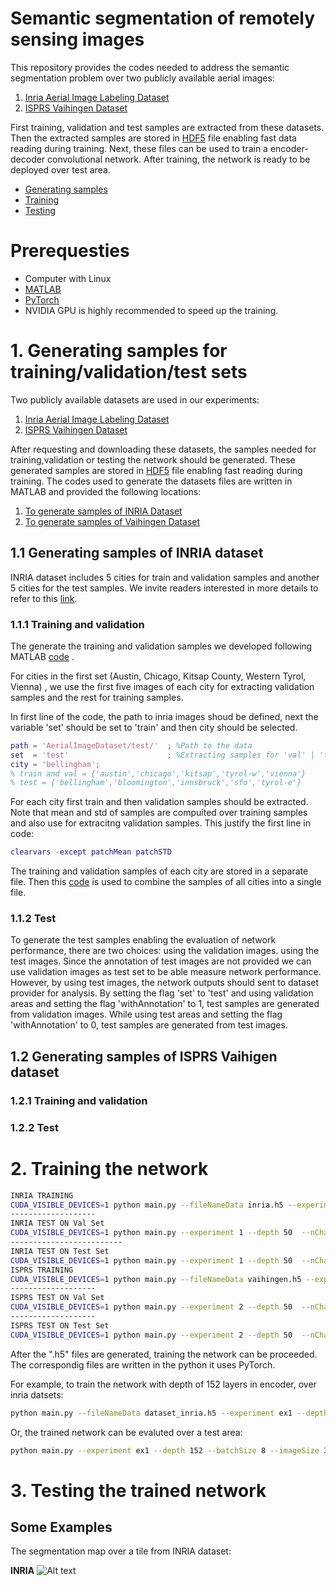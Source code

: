 # Semantic segmentation of remotely sensing images
This repository provides the codes needed to address the semantic segmentation problem over two publicly available aerial images:

1. [Inria Aerial Image Labeling Dataset](https://project.inria.fr/aerialimagelabeling/)
2. [ISPRS Vaihingen Dataset](http://www2.isprs.org/commissions/comm3/wg4/2d-sem-label-vaihingen.html)

First training, validation and test samples are extracted from these datasets. Then the extracted samples are stored in [HDF5](https://en.wikipedia.org/wiki/Hierarchical_Data_Format) file enabling fast data reading during training. Next, these files can be used to train a encoder-decoder convolutional network. After training, the network is ready to be deployed over test area.


- [Generating samples](#1-generating-samples-for-training/validation/test-sets)
- [Training](#2-training-the-network)
- [Testing](#3-testing-the-trained-network)

# Prerequesties
- Computer with Linux
- [MATLAB](https://www.mathworks.com/)
- [PyTorch](https://pytorch.org/)
- NVIDIA GPU is highly recommended to speed up the training.

# 1. Generating samples for training/validation/test sets
Two publicly available datasets are used in our experiments:

1. [Inria Aerial Image Labeling Dataset](https://project.inria.fr/aerialimagelabeling/)
2. [ISPRS Vaihingen Dataset](http://www2.isprs.org/commissions/comm3/wg4/2d-sem-label-vaihingen.html)

After requesting and downloading these datasets, the samples needed for training,validation or testing the network should be generated. These generated samples are stored in [HDF5](https://en.wikipedia.org/wiki/Hierarchical_Data_Format) file enabling fast reading during training.
The codes used to generate the datasets files are written in MATLAB and provided the following locations:
1. [To generate samples of INRIA Dataset](https://github.com/sinaghassemi/semanticSegmentation/blob/master/generatingSmples/GeneratingDataset_INRIA.m)
2. [To generate samples of Vaihingen Dataset](https://github.com/sinaghassemi/semanticSegmentation/blob/master/generatingSmples/GeneratingDataset_ISPRS.m)

## 1.1 Generating samples of INRIA dataset
INRIA dataset includes 5 cities for train and validation samples and another 5 cities for the test samples.
We invite readers interested in more details to refer to this [link](https://project.inria.fr/aerialimagelabeling/contest/).



### 1.1.1 Training and validation
The generate the training and validation samples we developed following MATLAB [code](https://github.com/sinaghassemi/semanticSegmentation/blob/master/generatingSmples/GeneratingDataset_INRIA.m) .

For cities in the first set (Austin, Chicago, Kitsap County, Western Tyrol, Vienna) , we use the first five images of each city for extracting validation samples and the rest for training samples.

In first line of the code, the path to inria images shoud be defined, next the variable 'set' should be set to 'train' and then city should be selected. 

```matlab
path = 'AerialImageDataset/test/'  ; %Path to the data 
set  = 'test'                      ; %Extracting samples for 'val' | 'train' | 'test' set 
city = 'bellingham';                                           
% train and val = {'austin','chicago','kitsap','tyrol-w','vienna'}
% test = {'bellingham','bloomington','innsbruck','sfo','tyrol-e'}
```
For each city first train and then validation samples should be extracted.
Note that mean and std of samples are compuited over training samples and also use for extracitng validation samples.
This justify the first line in code:
```matlab
clearvars -except patchMean patchSTD
```
The training and validation samples of each city are stored in a separate file.
Then this [code](https://github.com/sinaghassemi/semanticSegmentation/blob/master/generatingSmples/combiningCitiesToADataset_inria.m)  is used to combine the samples of all cities into a single file.

### 1.1.2 Test

To generate the test samples enabling the evaluation of network performance, there are two choices: using the validation images. using the test images.
Since the annotation of test images are not provided we can use validation images as test set to be able measure network performance. However, by using test images, the network outputs should sent to dataset provider for analysis.
By setting the flag 'set' to 'test' and using validation areas and setting the flag 'withAnnotation' to 1, test samples are generated from validation images.
While using test areas and setting the flag 'withAnnotation' to 0, test samples are generated from test images.

## 1.2 Generating samples of ISPRS Vaihigen dataset

### 1.2.1 Training and validation


### 1.2.2 Test


# 2. Training the network
```bash
INRIA TRAINING
CUDA_VISIBLE_DEVICES=1 python main.py --fileNameData inria.h5 --experiment 1 --depth 50 --imageSize 360 --patchSize 256 --nChannelsIn 3 --nChannelsOut 2 --dataset inria
-------------------
INRIA TEST ON Val Set
CUDA_VISIBLE_DEVICES=1 python main.py --experiment 1 --depth 50  --nChannelsIn 3 --nChannelsOut 2 --dataset inria --testModule ex1_bestNet_valF1.pt --set val  --batchSize 4
-------------------------
INRIA TEST ON Test Set
CUDA_VISIBLE_DEVICES=1 python main.py --experiment 1 --depth 50  --nChannelsIn 3 --nChannelsOut 2 --dataset inria --testModule ex1_bestNet_valF1.pt --set test --batchSize 4
ISPRS TRAINING
CUDA_VISIBLE_DEVICES=1 python main.py --fileNameData vaihingen.h5 --experiment 2 --depth 50 --imageSize 364 --patchSize 256 --nChannelsIn 4 --nChannelsOut 6 --dataset isprs
-------------------
ISPRS TEST ON Val Set
CUDA_VISIBLE_DEVICES=1 python main.py --experiment 2 --depth 50  --nChannelsIn 4 --nChannelsOut 6 --dataset isprs --testModule ex2_bestNet_valF1.pt --set val --batchSize 4
-------------------
ISPRS TEST ON Test Set
CUDA_VISIBLE_DEVICES=1 python main.py --experiment 2 --depth 50  --nChannelsIn 4 --nChannelsOut 6 --dataset isprs --testModule ex2_bestNet_valF1.pt --set test  --batchSize 4

```



After the ".h5" files are generated, training the network can be proceeded. The correspondig files are written in the python it uses PyTorch.

For example, to train the network with depth of 152 layers in encoder, over inria datsets:

```bash
python main.py --fileNameData dataset_inria.h5 --experiment ex1 --depth 152 --batchSize 16 --imageSize 360 --patchSize 256 --nChannelsIn 3 --nChannelsOut 2 --dataset inria  
```
Or, the trained network can be evaluted over a test area:
```bash
python main.py --experiment ex1 --depth 152 --batchSize 8 --imageSize 360 --patchSize 256 --nChannelsIn 3 --nChannelsOut 2 --dataset inria --testModule nets/trainedNetwork.pt --set test
```


# 3. Testing the trained network


## Some Examples

The segmentation map over a tile from INRIA dataset:

**INRIA**
![Alt text](images/prediction_allClasses_isprs_vaihingen11.tif)





